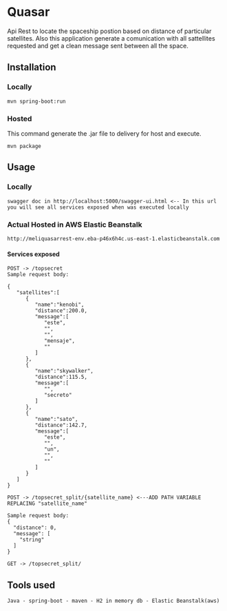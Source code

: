 # Quasar

Api Rest to locate the spaceship postion based on distance of particular satellites. 
Also this application generate a comunication with all sattellites requested and get a clean message sent between all the space.

## Installation
### Locally
```
mvn spring-boot:run
```
### Hosted
This command generate the .jar file to delivery for host and execute.
```
mvn package
```
## Usage

### Locally
```
swagger doc in http://localhost:5000/swagger-ui.html <-- In this url you will see all services exposed when was executed locally
```
### Actual Hosted in AWS Elastic Beanstalk
```
http://meliquasarrest-env.eba-p46x6h4c.us-east-1.elasticbeanstalk.com

```
#### Services exposed
```
POST -> /topsecret
Sample request body:

{
   "satellites":[
      {
         "name":"kenobi",
         "distance":200.0,
         "message":[
            "este",
            "",
            "",
            "mensaje",
            ""
         ]
      },
      {
         "name":"skywalker",
         "distance":115.5,
         "message":[
            "",
            "secreto"
         ]
      },
      {
         "name":"sato",
         "distance":142.7,
         "message":[
            "este",
            "",
            "un",
            "",
            ""
         ]
      }
   ]
}
```
```
POST -> /topsecret_split/{satellite_name} <---ADD PATH VARIABLE REPLACING "satellite_name"

Sample request body:
{
  "distance": 0,
  "message": [
    "string"
  ]
}
```
```
GET -> /topsecret_split/ 
```

## Tools used
```
Java - spring-boot - maven - H2 in memory db - Elastic Beanstalk(aws)
```

